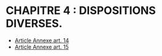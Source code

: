 # CHAPITRE 4 : DISPOSITIONS DIVERSES.

- [Article Annexe art. 14](article-annexe-art-14.md)
- [Article Annexe art. 15](article-annexe-art-15.md)

